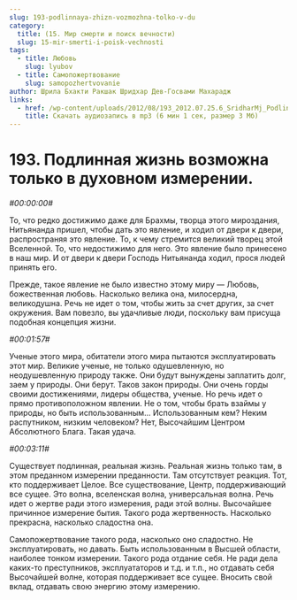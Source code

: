 ```yaml
---
slug: 193-podlinnaya-zhizn-vozmozhna-tolko-v-du
category:
  title: (15. Мир смерти и поиск вечности)
  slug: 15-mir-smerti-i-poisk-vechnosti
tags:
  - title: Любовь
    slug: lyubov
  - title: Самопожертвование
    slug: samopozhertvovanie
author: Шрила Бхакти Ракшак Шридхар Дев-Госвами Махарадж
links:
  - href: /wp-content/uploads/2012/08/193_2012.07.25.6_SridharMj_Podlinnaya_jizn_vozmojna_tolko_v_duhovnom_izmerenii.mp3
    title: Скачать аудиозапись в mp3 (6 мин 1 сек, размер 3 Мб)
---
```


# 193. Подлинная жизнь возможна только в духовном измерении.

*#00:00:00#*

То, что редко достижимо даже для Брахмы, творца этого мироздания, Нитьянанда пришел, чтобы дать это явление, и ходил от двери к двери, распространяя это явление. То, к чему стремится великий творец этой Вселенной. То, что недостижимо для него. Это явление было принесено в наш мир. И от двери к двери Господь Нитьянанда ходил, прося людей принять его.

Прежде, такое явление не было известно этому миру — Любовь, божественная любовь. Насколько велика она, милосердна, великодушна. Речь не идет о том, чтобы жить за счет других, за счет окружения. Вам повезло, вы удачливые люди, поскольку вам присуща подобная концепция жизни.

*#00:01:57#*

Ученые этого мира, обитатели этого мира пытаются эксплуатировать этот мир. Великие ученые, не только одушевленную, но неодушевленную природу также. Они будут вынуждены заплатить долг, заем у природы. Они берут. Таков закон природы. Они очень горды своими достижениями, лидеры общества, ученые. Но речь идет о прямо противоположном явлении. Не о том, чтобы брать взаймы у природы, но быть использованным… Использованным кем? Неким распутником, низким человеком? Нет, Высочайшим Центром Абсолютного Блага. Такая удача.

*#00:03:11#*

Существует подлинная, реальная жизнь. Реальная жизнь только там, в этом преданном измерении преданности. Там отсутствует реакция. Тот, кто поддерживает Целое. Все существование, Центр, поддерживающий все сущее. Это волна, вселенская волна, универсальная волна. Речь идет о жертве ради этого измерения, ради этой волны. Высочайшее причинное измерение бытия. Такого рода жертвенность. Насколько прекрасна, насколько сладостна она.

Самопожертвование такого рода, насколько оно сладостно. Не эксплуатировать, но давать. Быть использованным в Высшей области, наиболее тонком измерении. Такого рода отдание себя. Не ради дела каких-то преступников, эксплуататоров и т.д. и т.п., но отдавать себя Высочайшей волне, которая поддерживает все сущее. Вносить свой вклад, отдавать свою энергию этому измерению.

